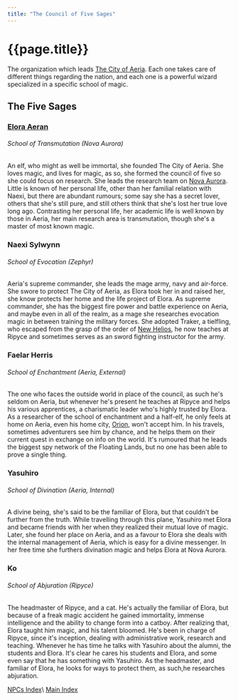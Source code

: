 ```yaml
---
title: "The Council of Five Sages"
---
```

# {{page.title}}
The organization which leads [The City of Aeria](../Factions/The&#32;City&#32;of&#32;Aeria/Summary). Each one takes care of different things regarding the nation, and each one is a powerful wizard specialized in a specific school of magic.

## The Five Sages

### [Elora Aeran](Elora&#32;Aeran)
###### School of Transmutation (Nova Aurora)
An elf, who might as well be immortal, she founded The City of Aeria. She loves magic, and lives for magic, as so, she formed the council of five so she could focus on research. She leads the research team on [Nova Aurora](../Factions/The&#32;City&#32;of&#32;Aeria/Nova&#32;Aurora). Little is known of her personal life, other than her familial relation with Naexi, but there are abundant rumours; some say she has a secret lover, others that she's still pure, and still others think that she's lost her true love long ago. Contrasting her personal life, her academic life is well known by those in Aeria, her main research area is transmutation, though she's a master of most known magic.

### Naexi Sylwynn
###### School of Evocation (Zephyr)
Aeria's supreme commander, she leads the mage army, navy and air-force. She swore to protect The City of Aeria, as Elora took her in and raised her, she know protects her home and the life project of Elora. As supreme commander, she has the biggest fire power and battle experience on Aeria, and maybe even in all of the realm, as a mage she researches evocation magic in between training the military forces. She adopted Traker, a tielfling, who escaped from the grasp of the order of [New Helios](../Factions/New&#32;Helios/Summary), he now teaches at Ripyce and sometimes serves as an sword fighting instructor for the army.

### Faelar Herris
###### School of Enchantment (Aeria, External)
The one who faces the outside world in place of the council, as such he's seldom on Aeria, but whenever he's present he teaches at Ripyce and helps his various apprentices, a charismatic leader who's highly trusted by Elora. As a researcher of the school of enchantment and a half-elf, he only feels at home on Aeria, even his home city, [Orion](../Factions/Orion/Summary), won't accept him. In his travels, sometimes adventurers see him by chance, and he helps them on their current quest in exchange on info on the world. It's rumoured that he leads the biggest spy network of the Floating Lands, but no one has been able to prove a single thing.

### Yasuhiro <!--Kitsune-->
###### School of Divination (Aeria, Internal)
A divine being, she's said to be the familiar of Elora, but that couldn't be further from the truth. While travelling through this plane, Yasuhiro met Elora and became friends with her when they realized their mutual love of magic. Later, she found her place on Aeria, and as a favour to Elora she deals with the internal management of Aeria, which is easy for a divine messenger. In her free time she furthers divination magic and helps Elora at Nova Aurora.

### Ko <!--Neko-->
###### School of Abjuration (Ripyce)
The headmaster of Ripyce, and a cat. He's actually the familiar of Elora, but because of a freak magic accident he gained immortality, immense intelligence and the ability to change form into a catboy. After realizing that, Elora taught him magic, and his talent bloomed. He's been in charge of Ripyce, since it's inception, dealing with administrative work, research and teaching. Whenever he has time he talks with Yasuhiro about the alumni, the students and Elora. It's clear he cares his students and Elora, and some even say that he has something with Yasuhiro. As the headmaster, and familiar of Elora, he looks for ways to protect them, as such,he researches abjuration.


[NPCs Index](index)\\
[Main Index](../index)